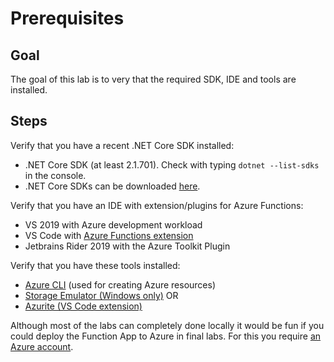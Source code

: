 # Prerequisites

## Goal

The goal of this lab is to very that the required SDK, IDE and tools are installed.

## Steps

Verify that you have a recent .NET Core SDK installed:

- .NET Core SDK (at least 2.1.701). Check with typing `dotnet --list-sdks` in the console.
- .NET Core SDKs can be downloaded [here](https://dotnet.microsoft.com/download/dotnet-core).

Verify that you have an IDE with extension/plugins for Azure Functions:

- VS 2019 with Azure development workload
- VS Code with [Azure Functions extension](https://marketplace.visualstudio.com/items?itemName=ms-azuretools.vscode-azurefunctions)
- Jetbrains Rider 2019 with the Azure Toolkit Plugin

Verify that you have these tools installed:
- [Azure CLI](https://docs.microsoft.com/en-us/cli/azure/install-azure-cli?view=azure-cli-latest) (used for creating Azure resources)
- [Storage Emulator (Windows only)](https://docs.microsoft.com/en-us/azure/storage/common/storage-use-emulator) OR
- [Azurite (VS Code extension)](https://marketplace.visualstudio.com/items?itemName=Azurite.azurite)

Although most of the labs can completely done locally it would be fun if you could deploy the Function App to Azure in final labs. For this you require [an Azure account](https://azure.microsoft.com/en-us/free/).